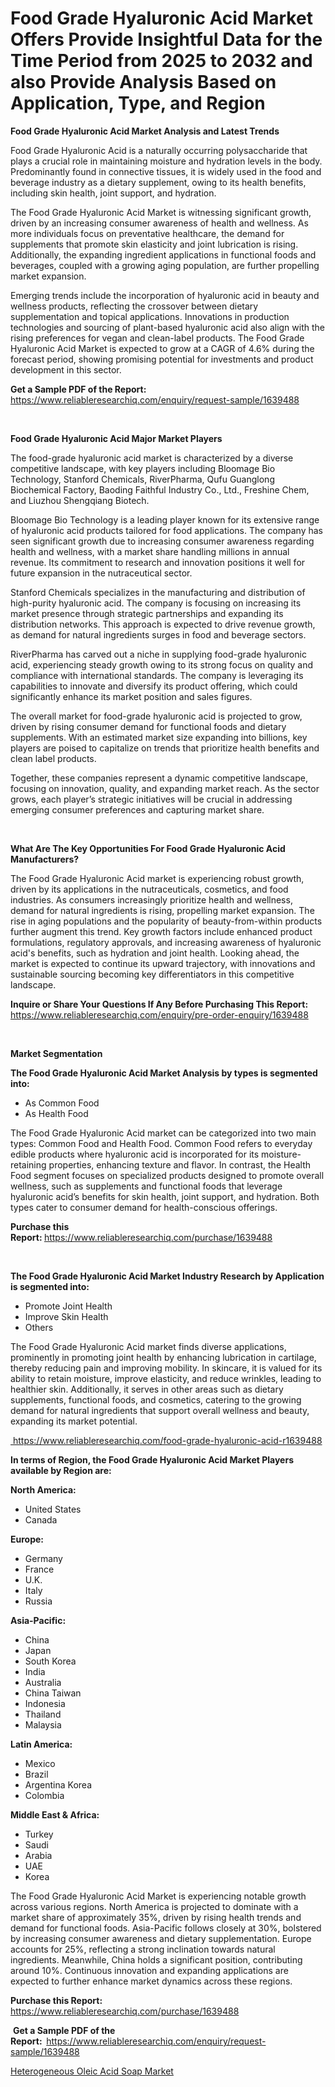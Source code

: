 <p><h1>Food Grade Hyaluronic Acid Market Offers Provide Insightful Data for the Time Period from 2025 to 2032 and also Provide Analysis Based on Application, Type, and Region</h1></p><p><strong>Food Grade Hyaluronic Acid Market Analysis and Latest Trends</strong></p>
<p><p>Food Grade Hyaluronic Acid is a naturally occurring polysaccharide that plays a crucial role in maintaining moisture and hydration levels in the body. Predominantly found in connective tissues, it is widely used in the food and beverage industry as a dietary supplement, owing to its health benefits, including skin health, joint support, and hydration.</p><p>The Food Grade Hyaluronic Acid Market is witnessing significant growth, driven by an increasing consumer awareness of health and wellness. As more individuals focus on preventative healthcare, the demand for supplements that promote skin elasticity and joint lubrication is rising. Additionally, the expanding ingredient applications in functional foods and beverages, coupled with a growing aging population, are further propelling market expansion.</p><p>Emerging trends include the incorporation of hyaluronic acid in beauty and wellness products, reflecting the crossover between dietary supplementation and topical applications. Innovations in production technologies and sourcing of plant-based hyaluronic acid also align with the rising preferences for vegan and clean-label products. The Food Grade Hyaluronic Acid Market is expected to grow at a CAGR of 4.6% during the forecast period, showing promising potential for investments and product development in this sector.</p></p>
<p><strong>Get a Sample PDF of the Report:&nbsp;</strong> <a href="https://www.reliableresearchiq.com/enquiry/request-sample/1639488?utm_campaign=3080&utm_medium=2&utm_source=Github&utm_content=ia&utm_term=02042025&utm_id=food-grade-hyaluronic-acid">https://www.reliableresearchiq.com/enquiry/request-sample/1639488</a></p>
<p>&nbsp;</p>
<p><strong>Food Grade Hyaluronic Acid Major Market Players</strong></p>
<p><p>The food-grade hyaluronic acid market is characterized by a diverse competitive landscape, with key players including Bloomage Bio Technology, Stanford Chemicals, RiverPharma, Qufu Guanglong Biochemical Factory, Baoding Faithful Industry Co., Ltd., Freshine Chem, and Liuzhou Shengqiang Biotech.</p><p>Bloomage Bio Technology is a leading player known for its extensive range of hyaluronic acid products tailored for food applications. The company has seen significant growth due to increasing consumer awareness regarding health and wellness, with a market share handling millions in annual revenue. Its commitment to research and innovation positions it well for future expansion in the nutraceutical sector.</p><p>Stanford Chemicals specializes in the manufacturing and distribution of high-purity hyaluronic acid. The company is focusing on increasing its market presence through strategic partnerships and expanding its distribution networks. This approach is expected to drive revenue growth, as demand for natural ingredients surges in food and beverage sectors.</p><p>RiverPharma has carved out a niche in supplying food-grade hyaluronic acid, experiencing steady growth owing to its strong focus on quality and compliance with international standards. The company is leveraging its capabilities to innovate and diversify its product offering, which could significantly enhance its market position and sales figures.</p><p>The overall market for food-grade hyaluronic acid is projected to grow, driven by rising consumer demand for functional foods and dietary supplements. With an estimated market size expanding into billions, key players are poised to capitalize on trends that prioritize health benefits and clean label products.</p><p>Together, these companies represent a dynamic competitive landscape, focusing on innovation, quality, and expanding market reach. As the sector grows, each player’s strategic initiatives will be crucial in addressing emerging consumer preferences and capturing market share.</p></p>
<p>&nbsp;</p>
<p><strong>What Are The Key Opportunities For Food Grade Hyaluronic Acid Manufacturers?</strong></p>
<p><p>The Food Grade Hyaluronic Acid market is experiencing robust growth, driven by its applications in the nutraceuticals, cosmetics, and food industries. As consumers increasingly prioritize health and wellness, demand for natural ingredients is rising, propelling market expansion. The rise in aging populations and the popularity of beauty-from-within products further augment this trend. Key growth factors include enhanced product formulations, regulatory approvals, and increasing awareness of hyaluronic acid's benefits, such as hydration and joint health. Looking ahead, the market is expected to continue its upward trajectory, with innovations and sustainable sourcing becoming key differentiators in this competitive landscape.</p></p>
<p><strong>Inquire or Share Your Questions If Any Before Purchasing This Report:</strong> <a href="https://www.reliableresearchiq.com/enquiry/pre-order-enquiry/1639488?utm_campaign=3080&utm_medium=2&utm_source=Github&utm_content=ia&utm_term=02042025&utm_id=food-grade-hyaluronic-acid">https://www.reliableresearchiq.com/enquiry/pre-order-enquiry/1639488</a></p>
<p>&nbsp;</p>
<p><strong>Market Segmentation</strong></p>
<p><strong>The Food Grade Hyaluronic Acid Market Analysis by types is segmented into:</strong></p>
<p><ul><li>As Common Food</li><li>As Health Food</li></ul></p>
<p><p>The Food Grade Hyaluronic Acid market can be categorized into two main types: Common Food and Health Food. Common Food refers to everyday edible products where hyaluronic acid is incorporated for its moisture-retaining properties, enhancing texture and flavor. In contrast, the Health Food segment focuses on specialized products designed to promote overall wellness, such as supplements and functional foods that leverage hyaluronic acid’s benefits for skin health, joint support, and hydration. Both types cater to consumer demand for health-conscious offerings.</p></p>
<p><strong>Purchase this Report:&nbsp;</strong><a href="https://www.reliableresearchiq.com/purchase/1639488?utm_campaign=3080&utm_medium=2&utm_source=Github&utm_content=ia&utm_term=02042025&utm_id=food-grade-hyaluronic-acid">https://www.reliableresearchiq.com/purchase/1639488</a></p>
<p>&nbsp;</p>
<p><strong>The Food Grade Hyaluronic Acid Market Industry Research by Application is segmented into:</strong></p>
<p><ul><li>Promote Joint Health</li><li>Improve Skin Health</li><li>Others</li></ul></p>
<p><p>The Food Grade Hyaluronic Acid market finds diverse applications, prominently in promoting joint health by enhancing lubrication in cartilage, thereby reducing pain and improving mobility. In skincare, it is valued for its ability to retain moisture, improve elasticity, and reduce wrinkles, leading to healthier skin. Additionally, it serves in other areas such as dietary supplements, functional foods, and cosmetics, catering to the growing demand for natural ingredients that support overall wellness and beauty, expanding its market potential.</p></p>
<p><a href="https://www.reliableresearchiq.com/food-grade-hyaluronic-acid-r1639488?utm_campaign=3080&utm_medium=2&utm_source=Github&utm_content=ia&utm_term=02042025&utm_id=food-grade-hyaluronic-acid">&nbsp;https://www.reliableresearchiq.com/food-grade-hyaluronic-acid-r1639488</a></p>
<p><strong>In terms of Region, the Food Grade Hyaluronic Acid Market Players available by Region are:</strong></p>
<p>
    <p> <strong> North America: </strong>
        <ul>
            <li>United States</li>
            <li>Canada</li>
        </ul>
        </p> 
    <p> <strong> Europe: </strong>
        <ul>
            <li>Germany</li>
            <li>France</li>
            <li>U.K.</li>
            <li>Italy</li>
            <li>Russia</li>
        </ul>
        </p> 
    <p> <strong> Asia-Pacific: </strong>
        <ul>
            <li>China</li>
            <li>Japan</li>
            <li>South Korea</li>
            <li>India</li>
            <li>Australia</li>
            <li>China Taiwan</li>
            <li>Indonesia</li>
            <li>Thailand</li>
            <li>Malaysia</li>
        </ul>
        </p> 
    <p> <strong> Latin America: </strong>
        <ul>
            <li>Mexico</li>
            <li>Brazil</li>
            <li>Argentina Korea</li>
            <li>Colombia</li>
        </ul>
        </p> 
    <p> <strong> Middle East & Africa: </strong>
        <ul>
            <li>Turkey</li>
            <li>Saudi</li>
            <li>Arabia</li>
            <li>UAE</li>
            <li>Korea</li>
        </ul>
    </p>
    </p>
<p><p>The Food Grade Hyaluronic Acid Market is experiencing notable growth across various regions. North America is projected to dominate with a market share of approximately 35%, driven by rising health trends and demand for functional foods. Asia-Pacific follows closely at 30%, bolstered by increasing consumer awareness and dietary supplementation. Europe accounts for 25%, reflecting a strong inclination towards natural ingredients. Meanwhile, China holds a significant position, contributing around 10%. Continuous innovation and expanding applications are expected to further enhance market dynamics across these regions.</p></p>
<p><strong>Purchase this Report: </strong><a href="https://www.reliableresearchiq.com/purchase/1639488?utm_campaign=3080&utm_medium=2&utm_source=Github&utm_content=ia&utm_term=02042025&utm_id=food-grade-hyaluronic-acid">https://www.reliableresearchiq.com/purchase/1639488</a></p>
<p>&nbsp;<strong>Get a Sample PDF of the Report:&nbsp;&nbsp;</strong><a href="https://www.reliableresearchiq.com/enquiry/request-sample/1639488?utm_campaign=3080&utm_medium=2&utm_source=Github&utm_content=ia&utm_term=02042025&utm_id=food-grade-hyaluronic-acid">https://www.reliableresearchiq.com/enquiry/request-sample/1639488</a></p>
<p><strong></strong></p>
<p><p><a href="https://github.com/iroldilom/Market-Research-Report-List-1/blob/main/heterogeneous-oleic-acid-soap-market.md?utm_campaign=3080&utm_medium=2&utm_source=Github&utm_content=ia&utm_term=02042025&utm_id=food-grade-hyaluronic-acid">Heterogeneous Oleic Acid Soap Market</a></p></p>